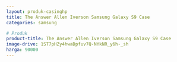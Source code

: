 ```yaml
---
layout: produk-casinghp
title: The Answer Allen Iverson Samsung Galaxy S9 Case
categories: samsung

# Produk
product-title: The Answer Allen Iverson Samsung Galaxy S9 Case
image-drive: 1ST7pHZy4hwaDpfuv7Q-NYkNR_y6h-_sh
harga: 90000
---
```

